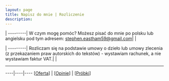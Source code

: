 ```yaml
---
layout: page
title: Napisz do mnie | Rozliczenie
description: 
---
```

|
---------|
W czym mogę pomóc? Możesz pisać do mnie po polsku lub angielsku pod tym adresem: stephen.eastham59@gmail.com|
| 

|
---------|
Rozliczam się na podstawie umowy o dzieło lub umowy zlecenia (z przekazaniem praw autorskich do tekstów) - wystawiam rachunek, a nie wystawiam faktur VAT.|
|

---

----|----|----
[[Oferta](https://smoothenglish.com)] | [[Opinie](../pages/opinie.html)] | [[Próbki](../pages/probki.html)]